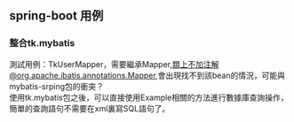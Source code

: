 ## spring-boot 用例

### 整合tk.mybatis
測試用例：TkUserMapper，需要繼承Mapper<T>,類上不加注解@org.apache.ibatis.annotations.Mapper,會出現找不到該bean的情況，可能與mybatis-srping包的衝突？  
使用tk.mybatis包之後，可以直接使用Example相關的方法進行數據庫查詢操作，簡單的查詢語句不需要在xml裏寫SQL語句了。